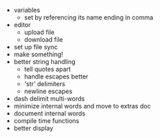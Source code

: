- variables
  - set by referencing its name ending in comma
- editor
  - upload file
  - download file
- set up file sync
- make something!
- better string handling
  - tell quotes apart
  - handle escapes better
  - 'str' delimiters
  - newline escapes
- dash delimit multi-words
- minimize internal words and move to extras doc
- document internal words
- compile time functions
- better display